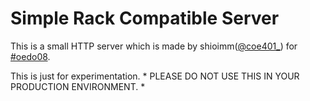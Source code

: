 # Simple Rack Compatible Server
This is a small HTTP server which is made by shioimm([@coe401_](https://twitter.com/coe401_)) for [#oedo08](https://regional.rubykaigi.org/oedo08/).

This is just for experimentation. * PLEASE DO NOT USE THIS IN YOUR PRODUCTION ENVIRONMENT. *
